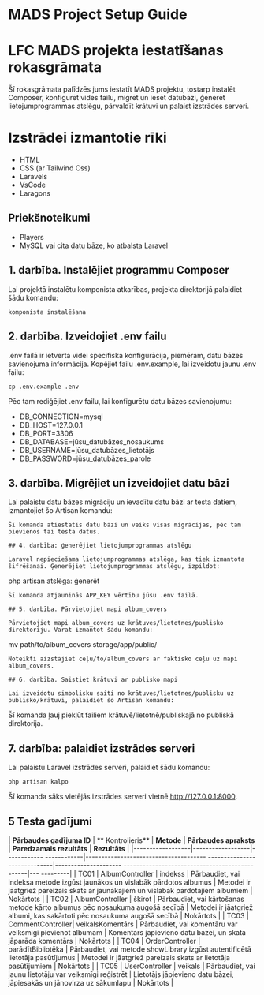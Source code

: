
# MADS Project Setup Guide

# LFC MADS projekta iestatīšanas rokasgrāmata

Šī rokasgrāmata palīdzēs jums iestatīt MADS projektu, tostarp instalēt Composer, konfigurēt vides failu, migrēt un iesēt datubāzi, ģenerēt lietojumprogrammas atslēgu, pārvaldīt krātuvi un palaist izstrādes serveri.

# Izstrādei izmantotie rīki

- HTML
- CSS (ar Tailwind Css)
- Laravels
- VsCode
- Laragons

## Priekšnoteikumi
- Players
- MySQL vai cita datu bāze, ko atbalsta Laravel

## 1. darbība. Instalējiet programmu Composer

Lai projektā instalētu komponista atkarības, projekta direktorijā palaidiet šādu komandu:
```
komponista instalēšana
```
## 2. darbība. Izveidojiet .env failu

.env failā ir ietverta videi specifiska konfigurācija, piemēram, datu bāzes savienojuma informācija. Kopējiet failu .env.example, lai izveidotu jaunu .env failu:
```
cp .env.example .env
```
Pēc tam rediģējiet .env failu, lai konfigurētu datu bāzes savienojumu:

- DB_CONNECTION=mysql
- DB_HOST=127.0.0.1
- DB_PORT=3306
- DB_DATABASE=jūsu_datubāzes_nosaukums
- DB_USERNAME=jūsu_datubāzes_lietotājs
- DB_PASSWORD=jūsu_datubāzes_parole

## 3. darbība. Migrējiet un izveidojiet datu bāzi

Lai palaistu datu bāzes migrāciju un ievadītu datu bāzi ar testa datiem, izmantojiet šo Artisan komandu:
```
Šī komanda atiestatīs datu bāzi un veiks visas migrācijas, pēc tam pievienos tai testa datus.

## 4. darbība: ģenerējiet lietojumprogrammas atslēgu

Laravel nepieciešama lietojumprogrammas atslēga, kas tiek izmantota šifrēšanai. Ģenerējiet lietojumprogrammas atslēgu, izpildot:
```
php artisan atslēga: ģenerēt
```
Šī komanda atjauninās APP_KEY vērtību jūsu .env failā.

## 5. darbība. Pārvietojiet mapi album_covers

Pārvietojiet mapi album_covers uz krātuves/lietotnes/publisko direktoriju. Varat izmantot šādu komandu:
```
mv path/to/album_covers storage/app/public/
```
Noteikti aizstājiet ceļu/to/album_covers ar faktisko ceļu uz mapi album_covers.

## 6. darbība. Saistiet krātuvi ar publisko mapi

Lai izveidotu simbolisku saiti no krātuves/lietotnes/publisku uz publisko/krātuvi, palaidiet šo Artisan komandu:
```
Šī komanda ļauj piekļūt failiem krātuvē/lietotnē/publiskajā no publiskā direktorija.

## 7. darbība: palaidiet izstrādes serveri

Lai palaistu Laravel izstrādes serveri, palaidiet šādu komandu:
```
php artisan kalpo
```
Šī komanda sāks vietējās izstrādes serveri vietnē http://127.0.0.1:8000.

## 5 Testa gadījumi
| **Pārbaudes gadījuma ID** | ** Kontrolieris** | **Metode** | **Pārbaudes apraksts** | **Paredzamais rezultāts** | **Rezultāts** |
|------------------|------------------|------------ ------------|-------------------------------------- -----------------------------|--------------------- -----------------------------------------------|--- ---------|
| TC01 | AlbumController | indekss | Pārbaudiet, vai indeksa metode izgūst jaunākos un vislabāk pārdotos albumus | Metodei ir jāatgriež pareizais skats ar jaunākajiem un vislabāk pārdotajiem albumiem | Nokārtots |
| TC02 | AlbumController | šķirot | Pārbaudiet, vai kārtošanas metode kārto albumus pēc nosaukuma augošā secībā | Metodei ir jāatgriež albumi, kas sakārtoti pēc nosaukuma augošā secībā | Nokārtots |
| TC03 | CommentController| veikalsKomentārs | Pārbaudiet, vai komentāru var veiksmīgi pievienot albumam | Komentārs jāpievieno datu bāzei, un skatā jāparāda komentārs | Nokārtots |
| TC04 | OrderController | parādītBibliotēka | Pārbaudiet, vai metode showLibrary izgūst autentificētā lietotāja pasūtījumus | Metodei ir jāatgriež pareizais skats ar lietotāja pasūtījumiem | Nokārtots |
| TC05 | UserController | veikals | Pārbaudiet, vai jaunu lietotāju var veiksmīgi reģistrēt | Lietotājs jāpievieno datu bāzei, jāpiesakās un jānovirza uz sākumlapu | Nokārtots |
